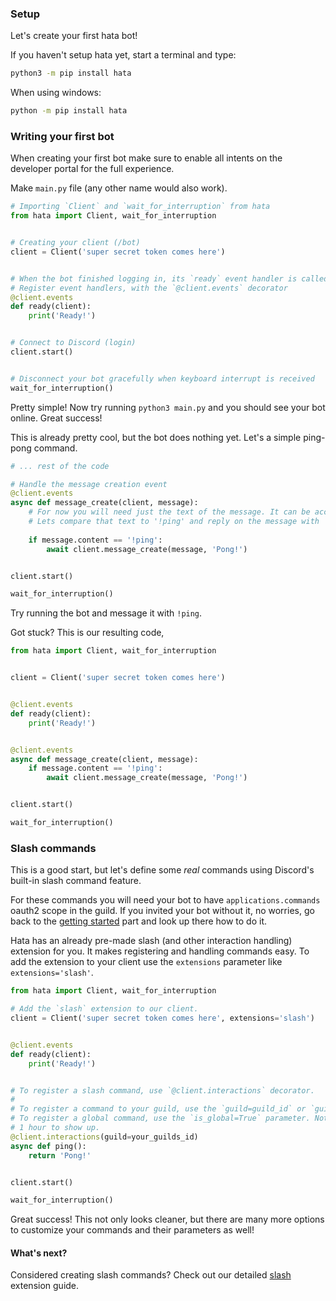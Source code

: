 ### Setup

Let's create your first hata bot!

If you haven't setup hata yet, start a terminal and type:

```sh
python3 -m pip install hata
```

When using windows:

```sh
python -m pip install hata
```

### Writing your first bot

When creating your first bot make sure to enable all intents on the developer portal for the full experience.

Make `main.py` file (any other name would also work).

```py
# Importing `Client` and `wait_for_interruption` from hata
from hata import Client, wait_for_interruption


# Creating your client (/bot)
client = Client('super secret token comes here')


# When the bot finished logging in, its `ready` event handler is called
# Register event handlers, with the `@client.events` decorator
@client.events
def ready(client):
    print('Ready!')


# Connect to Discord (login)
client.start()


# Disconnect your bot gracefully when keyboard interrupt is received
wait_for_interruption()
```

Pretty simple! Now try running `python3 main.py` and you should see your bot online. Great success!

This is already pretty cool, but the bot does nothing yet. Let's a simple ping-pong command.

```py
# ... rest of the code

# Handle the message creation event
@client.events
async def message_create(client, message):
    # For now you will need just the text of the message. It can be accessed using `message.content`.
    # Lets compare that text to '!ping' and reply on the message with 'Ping!'
    
    if message.content == '!ping':
        await client.message_create(message, 'Pong!')


client.start()

wait_for_interruption()

```

Try running the bot and message it with `!ping`.

Got stuck? This is our resulting code,

```py
from hata import Client, wait_for_interruption


client = Client('super secret token comes here')


@client.events
def ready(client):
    print('Ready!')


@client.events
async def message_create(client, message):
    if message.content == '!ping':
        await client.message_create(message, 'Pong!')


client.start()

wait_for_interruption()
```

### Slash commands

This is a good start, but let's define some *real* commands using Discord's built-in slash command feature.

For these commands you will need your bot to have `applications.commands` oauth2 scope in the guild.
If you invited your bot without it, no worries, go back to the [getting started](./getting_started.md) part and
look up there how to do it.

Hata has an already pre-made slash (and other interaction handling) extension for you. It makes registering and
handling commands easy. To add the extension to your client use the `extensions` parameter like `extensions='slash'`.

```py
from hata import Client, wait_for_interruption

# Add the `slash` extension to our client.
client = Client('super secret token comes here', extensions='slash')


@client.events
def ready(client):
    print('Ready!')


# To register a slash command, use `@client.interactions` decorator.
#
# To register a command to your guild, use the `guild=guild_id` or `guild=guild` keyword parameter.
# To register a global command, use the `is_global=True` parameter. Note that global commands can take up to
# 1 hour to show up.
@client.interactions(guild=your_guilds_id)
async def ping():
    return 'Pong!'


client.start()

wait_for_interruption()
```

Great success! This not only looks cleaner, but there are many more options to customize your commands and their
parameters as well!

#### What's next?

Considered creating slash commands? Check out our detailed [slash](slash.md) extension guide.

